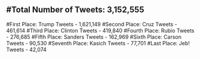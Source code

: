 #Total Number of Tweets: 3,152,555 
---
#First Place: Trump Tweets - 1,621,149
#Second Place: Cruz Tweets - 461,614
#Third Place: Clinton Tweets - 419,840
#Fourth Place: Rubio Tweets - 276,685
#Fifth Place: Sanders Tweets - 162,969
#Sixth Place: Carson Tweets - 90,530
#Seventh Place: Kasich Tweets - 77,701
#Last Place: Jeb! Tweets - 42,074
